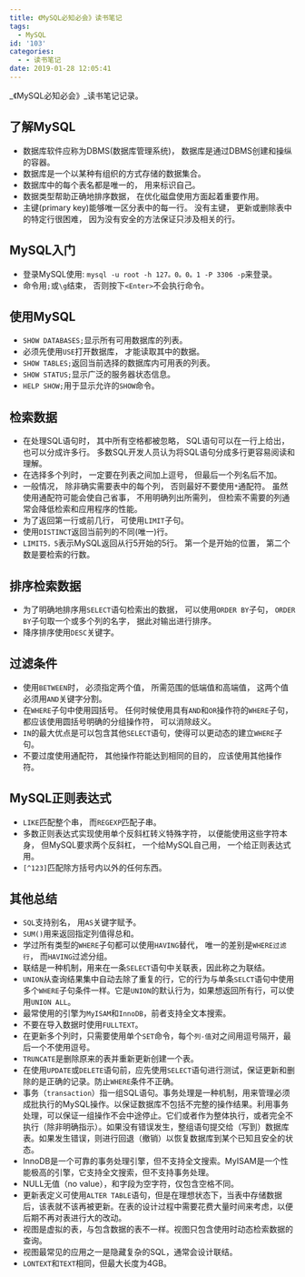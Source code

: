 ```yaml
---
title: 《MySQL必知必会》读书笔记
tags:
  - MySQL
id: '103'
categories:
  - - 读书笔记
date: 2019-01-28 12:05:41
---
```


_《MySQL必知必会》_读书笔记记录。
<!-- more -->
## 了解MySQL

*   数据库软件应称为DBMS(数据库管理系统)， 数据库是通过DBMS创建和操纵的容器。
*   数据库是一个以某种有组织的方式存储的数据集合。
*   数据库中的每个表名都是唯一的， 用来标识自己。
*   数据类型帮助正确地排序数据， 在优化磁盘使用方面起着重要作用。
*   主键(primary key)能够唯一区分表中的每一行。 没有主键， 更新或删除表中的特定行很困难， 因为没有安全的方法保证只涉及相关的行。

## MySQL入门

*   登录MySQL使用: `mysql -u root -h 127。0。0。1 -P 3306 -p`来登录。
*   命令用`;`或`\g`结束， 否则按下`<Enter>`不会执行命令。

## 使用MySQL

*   `SHOW DATABASES;`显示所有可用数据库的列表。
*   必须先使用`USE`打开数据库， 才能读取其中的数据。
*   `SHOW TABLES;`返回当前选择的数据库内可用表的列表。
*   `SHOW STATUS;`显示广泛的服务器状态信息。
*   `HELP SHOW;`用于显示允许的`SHOW`命令。

## 检索数据

*   在处理SQL语句时， 其中所有空格都被忽略， SQL语句可以在一行上给出， 也可以分成许多行。 多数SQL开发人员认为将SQL语句分成多行更容易阅读和理解。
*   在选择多个列时， 一定要在列表之间加上逗号， 但最后一个列名后不加。
*   一般情况， 除非确实需要表中的每个列， 否则最好不要使用`*`通配符。 虽然使用通配符可能会使自己省事， 不用明确列出所需列， 但检索不需要的列通常会降低检索和应用程序的性能。
*   为了返回第一行或前几行， 可使用`LIMIT`子句。
*   使用`DISTINCT`返回当前列的不同(唯一)行。
*   `LIMIT5，5`表示MySQL返回从行5开始的5行。 第一个是开始的位置， 第二个数是要检索的行数。

## 排序检索数据

*   为了明确地排序用`SELECT`语句检索出的数据， 可以使用`ORDER BY`子句， `ORDER BY`子句取一个或多个列的名字， 据此对输出进行排序。
*   降序排序使用`DESC`关键字。

## 过滤条件

*   使用`BETWEEN`时， 必须指定两个值， 所需范围的低端值和高端值， 这两个值必须用`AND`关键字分割。
*   在`WHERE`子句中使用园括号。 任何时候使用具有`AND`和`OR`操作符的`WHERE`子句， 都应该使用圆括号明确的分组操作符， 可以消除歧义。
*   `IN`的最大优点是可以包含其他`SELECT`语句，使得可以更动态的建立`WHERE`子句。
*   不要过度使用通配符， 其他操作符能达到相同的目的， 应该使用其他操作符。

## MySQL正则表达式

*   `LIKE`匹配整个串， 而`REGEXP`匹配子串。
*   多数正则表达式实现使用单个反斜杠转义特殊字符， 以便能使用这些字符本身， 但MySQL要求两个反斜杠， 一个给MySQL自己用， 一个给正则表达式用。
*   `[^123]`匹配除方括号内以外的任何东西。

## 其他总结

*   `SQL`支持别名， 用`AS`关键字赋予。
*   `SUM()`用来返回指定列值得总和。
*   学过所有类型的`WHERE`子句都可以使用`HAVING`替代， 唯一的差别是`WHERE过滤行`， 而`HAVING`过滤分组。
*   联结是一种机制，用来在一条`SELECT`语句中关联表，因此称之为联结。
*   `UNION`从查询结果集中自动去除了重复的行，它的行为与单条`SELCT`语句中使用多个`WHERE`子句条件一样。它是`UNION`的默认行为，如果想返回所有行，可以使用`UNION ALL`。
*   最常使用的引擎为`MyISAM`和`InnoDB`，前者支持全文本搜索。
*   不要在导入数据时使用`FULLTEXT`。
*   在更新多个列时，只需要使用单个`SET`命令，每个`列-值`对之间用逗号隔开，最后一个不使用逗号。
*   `TRUNCATE`是删除原来的表并重新更新创建一个表。
*   在使用`UPDATE`或`DELETE`语句前，应先使用`SELECT`语句进行测试，保证更新和删除的是正确的记录。防止`WHERE`条件不正确。
*   事务（`transaction`）指一组SQL语句。事务处理是一种机制，用来管理必须成批执行的MySQL操作。以保证数据库不包括不完整的操作结果。利用事务处理，可以保证一组操作不会中途停止。它们或者作为整体执行，或者完全不执行（除非明确指示）。如果没有错误发生，整组语句提交给（写到）数据库表。如果发生错误，则进行回退（撤销）以恢复数据库到某个已知且安全的状态。
*   InnoDB是一个可靠的事务处理引擎，但不支持全文搜索。MyISAM是一个性能极高的引擎，它支持全文搜索，但不支持事务处理。
*   NULL无值（no value），和字段为空字符，仅包含空格不同。
*   更新表定义可使用`ALTER TABLE`语句，但是在理想状态下，当表中存储数据后，该表就不该再被更新。在表的设计过程中需要花费大量时间来考虑，以便后期不再对表进行大的改动。
*   视图是虚拟的表，与包含数据的表不一样。视图只包含使用时动态检索数据的查询。
*   视图最常见的应用之一是隐藏复杂的SQL，通常会设计联结。
*   `LONTEXT`和`TEXT`相同，但最大长度为4GB。